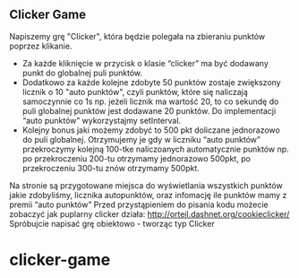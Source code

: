 ## Clicker Game

Napiszemy grę "Clicker", która będzie polegała na zbieraniu punktów poprzez klikanie.

- Za każde kliknięcie w przycisk o klasie “clicker” ma być dodawany punkt do globalnej puli punktów.
- Dodatkowo za każde kolejne zdobyte 50 punktów zostaje zwiększony licznik o 10 "auto punktów", czyli punktów, które się naliczają samoczynnie co 1s np. jeżeli licznik ma wartość 20, to co sekundę do puli globalnej punktów jest dodawane 20 punktów. Do implementacji “auto punktów” wykorzystajmy setInterval.
- Kolejny bonus jaki możemy zdobyć to 500 pkt doliczane jednorazowo do puli globalnej. Otrzymujemy je gdy w liczniku “auto punktów” przekroczymy kolejną 100-tke naliczoanych automatycznie punktów np. po przekroczeniu 200-tu otrzymamy jednorazowo 500pkt, po przekroczeniu 300-tu znów otrzymamy 500pkt.

Na stronie są przygotowane miejsca do wyświetlania wszystkich punktów jakie zdobyliśmy, licznika autopunktów, oraz infomację ile punktów mamy z premii “auto punktów”
Przed przystąpieniem do pisania kodu możecie zobaczyć jak puplarny clicker działa: http://orteil.dashnet.org/cookieclicker/
Spróbujcie napisać grę obiektowo - tworząc typ Clicker
# clicker-game
